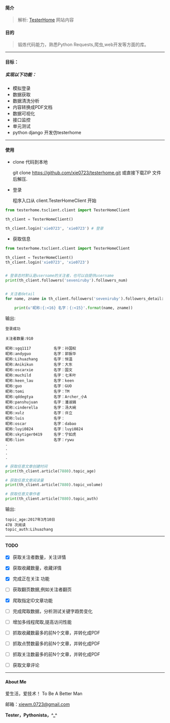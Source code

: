 #### 简介
>解析:  [TesterHome](https://testerhome.com/) 网站内容

#### 目的
>锻炼代码能力，熟悉Python Requests,爬虫,web开发等方面的库。

---
#### 目标：
##### 实现以下功能：

- 模拟登录 
- 数据获取
- 数据清洗分析
- 内容转换成PDF文档
- 数据可视化
- 接口监控
- 单元测试
- python django 开发仿testerhome

---

#### 使用
- clone 代码到本地

    git clone https://github.com/xie0723/testerhome.git
    或直接下载ZIP 文件后解压.


    
- 登录

    程序入口从 client.TesterHomeClient 开始

```python
from testerhome.tsclient.client import TesterHomeClient

th_client = TesterHomeClient()

th_client.login('xie0723', 'xie0723') # 登录

```

- 获取信息
```python
from testerhome.tsclient.client import TesterHomeClient

th_client = TesterHomeClient()
th_client.login('xie0723', 'xie0723') 


# 登录态时默认是username的关注者，也可以自提供username
print(th_client.followers('seveniruby').followers_num) 


# 关注者detail
for name, zname in th_client.followers('seveniruby').followers_detail:  

    print(u'昵称:{:<16} 名字：{:<15}'.format(name, zname))

```
输出:

```text
登录成功

关注者数量:910

昵称:sgq1117          名字：孙国权            
昵称:andyguo          名字：郭振华            
昵称:Lihuazhang       名字：恒温             
昵称:Anikikun         名字：大东             
昵称:oscarxie         名字：国文             
昵称:muchild          名字：七禾叶            
昵称:keen_lau         名字：keen           
昵称:guo              名字：GUO            
昵称:tomi             名字：TM             
昵称:qddegtya         名字：Archer_小A      
昵称:panshujuan       名字：潘淑娟            
昵称:cinderella       名字：汤大碗            
昵称:xulz             名字：许立             
昵称:luis             名字：               
昵称:oscar            名字：dabao          
昵称:luyi0824         名字：luyi0824       
昵称:skytiger0419     名字：宁如虎            
昵称:lion             名字：rywu           
.
.
.
.
```



```python
# 获取任意文章创建时间
print(th_client.article(7880).topic_age)

# 获取任意文章阅读量
print(th_client.article(7880).topic_volume)

# 获取任意文章作者
print(th_client.article(7880).topic_auth)

```
输出:
```text
topic_age:2017年3月10日
478 次阅读
topic_auth:Lihuazhang

```


---
#### TODO
- [x] 获取关注者数量，关注详情
- [x] 获取收藏数量，收藏详情
- [x] 完成正在关注 功能
- [ ] 获取翻页数据,例如关注者翻页
- [x] 爬取指定ID文章功能
- [ ] 完成爬取数据，分析测试关键字趋势变化
- [ ] 增加多线程爬取,提高访问性能
- [ ] 抓取收藏数最多的前N个文章，并转化成PDF
- [ ] 抓取点赞数最多的前N个文章，并转化成PDF
- [ ] 抓取关注数最多的前N个文章，并转化成PDF
- [ ] 获取文章评论


---
#### About Me
爱生活，爱技术！ To  Be  A  Better  Man

邮箱：xiewm.0723@gmail.com

**Tester，Pythonista，^_^**






